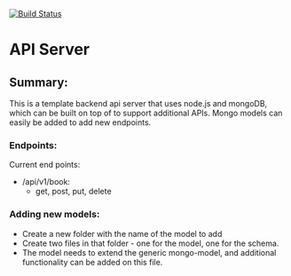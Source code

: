 [![Build Status](https://www.travis-ci.com/ChristopherKnightMerritt/api-server.svg?token=o8q7dbshCkeVPPqdvF9t&branch=master)](https://www.travis-ci.com/ChristopherKnightMerritt/api-server)

# API Server

## Summary:
This is a template backend api server that uses node.js and mongoDB, which can be built on top of to support additional APIs. Mongo models can easily be added to add new endpoints.

### Endpoints:
Current end points:
* /api/v1/book:
  * get, post, put, delete
  

### Adding new models: 
* Create a new folder with the name of the model to add
* Create two files in that folder - one for the model, one for the schema.
* The model needs to extend the generic mongo-model, and additional functionality can be added on this file.
